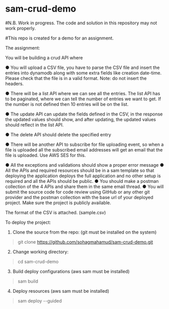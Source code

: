 # sam-crud-demo

#N.B. Work in progress. The code and solution in this repository may not work properly.

#This repo is created for a demo for an assignment.

The assignment:

You will be building a crud API where

●	You will upload a CSV file, you have to parse the CSV file and insert the entries into dynamodb along with some extra fields like creation date-time. Please check that the file is in a valid format.  Note: do not insert the headers.

●	There will be a list API where we can see all the entries. The list API has to be paginated, where we can tell the number of entries we want to get. If the number is not defined then 10 entries will be on the list.


●	The update API can update the fields defined in the CSV, in the response the updated values should show, and after updating, the updated values should reflect in the list API.

●	The delete API should delete the specified entry

●	There will be another API to subscribe for file uploading event, so when a file is uploaded all the subscribed email addresses will get an email that the file is uploaded. Use AWS SES for this. 


●	All the exceptions and validations should show a proper error message
●	All the APIs and required resources should be in a sam template so that deploying the application deploys the full application and no other setup is required and all the APIs should be public.
●	You should make a postman collection of the 4 APIs and share them in the same email thread.
●	You will submit the source code for code review using GitHub or any other git provider and the postman collection with the base url of your deployed project. Make sure the project is publicly available.

The format of the CSV is attached. (sample.csv)


To deploy the project:

1. Clone the source from the repo: (git must be installed on the system)

> git clone https://github.com/sohagmahamud/sam-crud-demo.git

2. Change working directory:

> cd sam-crud-demo

3. Build deploy configurations (aws sam must be installed)

> sam build

4. Deploy resources (aws sam must be installed)

> sam deploy --guided









